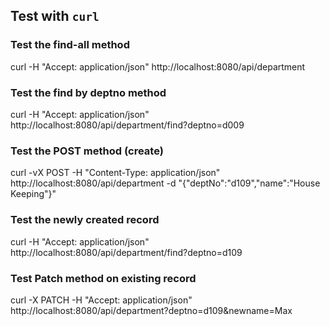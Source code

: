## Test with `curl`

### Test the find-all method
curl -H "Accept: application/json" http://localhost:8080/api/department      

### Test the find by deptno method
curl -H "Accept: application/json" http://localhost:8080/api/department/find?deptno=d009     

### Test the POST method (create)
curl -vX POST -H "Content-Type: application/json" http://localhost:8080/api/department -d "{\"deptNo\":\"d109\",\"name\":\"House Keeping\"}" 

### Test the newly created record
curl -H "Accept: application/json" http://localhost:8080/api/department/find?deptno=d109           

### Test Patch method on existing record
curl -X PATCH -H "Accept: application/json" http://localhost:8080/api/department?deptno=d109&newname=Max



